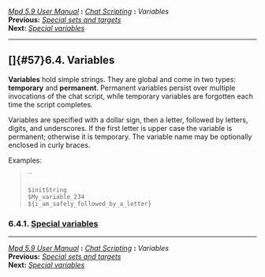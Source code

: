 [*Mpd 5.9 User Manual*](mpd.html) **:** [*Chat Scripting*](mpd50.html)
**:** *Variables*\
**Previous:** [*Special sets and targets*](mpd56.html)\
**Next:** [*Special variables*](mpd58.html)

------------------------------------------------------------------------

## []{#57}6.4. Variables

**Variables** hold simple strings. They are global and come in two
types: **temporary** and **permanent**. Permanent variables persist over
multiple invocations of the chat script, while temporary variables are
forgotten each time the script completes.

Variables are specified with a dollar sign, then a letter, followed by
letters, digits, and underscores. If the first letter is upper case the
variable is permanent; otherwise it is temporary. The variable name may
be optionally enclosed in curly braces.

Examples:

> ``
>
>     $initString
>     $My_variable_234
>     ${i_am_safely_followed_by_a_letter}

### 6.4.1. [Special variables](mpd58.html#58)

------------------------------------------------------------------------

[*Mpd 5.9 User Manual*](mpd.html) **:** [*Chat Scripting*](mpd50.html)
**:** *Variables*\
**Previous:** [*Special sets and targets*](mpd56.html)\
**Next:** [*Special variables*](mpd58.html)
